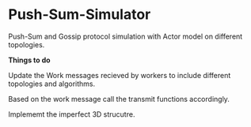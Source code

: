 # Push-Sum-Simulator
Push-Sum and Gossip protocol simulation with Actor model on different topologies.


**Things to do**

Update the Work messages recieved by workers to include different topologies and algorithms.

Based on the work message call the transmit functions accordingly.

Implememt the imperfect 3D strucutre.

